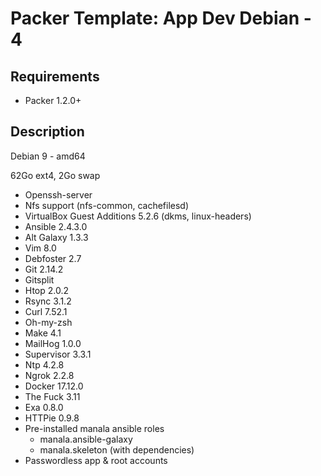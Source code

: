 # Packer Template: App Dev Debian - 4

## Requirements

* Packer 1.2.0+

## Description

Debian 9 - amd64

62Go ext4, 2Go swap

* Openssh-server
* Nfs support (nfs-common, cachefilesd)
* VirtualBox Guest Additions 5.2.6 (dkms, linux-headers)
* Ansible 2.4.3.0
* Alt Galaxy 1.3.3
* Vim 8.0
* Debfoster 2.7
* Git 2.14.2
* Gitsplit
* Htop 2.0.2
* Rsync 3.1.2
* Curl 7.52.1
* Oh-my-zsh
* Make 4.1
* MailHog 1.0.0
* Supervisor 3.3.1
* Ntp 4.2.8
* Ngrok 2.2.8
* Docker 17.12.0
* The Fuck 3.11
* Exa 0.8.0
* HTTPie 0.9.8
* Pre-installed manala ansible roles
  * manala.ansible-galaxy
  * manala.skeleton (with dependencies)
* Passwordless app & root accounts
